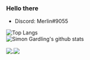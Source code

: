 ### Hello there

- Discord: Merlin#9055

![Top Langs](https://github-readme-stats.vercel.app/api/top-langs/?username=merlinlcb&langs_count=10&hide_title=true&layout=compact&theme=dracula)
<br>
![Simon Gardling's github stats](https://github-readme-stats.vercel.app/api?username=merlinlcb&card_width=300px&hide_title=true&show_icons=true&count_private=true&theme=dracula)

<a href="https://github.com/anuraghazra/github-readme-stats">
  <img align="center" src="[https://github-readme-stats.vercel.app/api/pin/?username=anuraghazra&repo=github-readme-stats](https://github-readme-stats.vercel.app/api/top-langs/?username=merlinlcb&langs_count=10&hide_title=true&layout=compact&theme=dracula)" />
  <img align="center" src="[https://github-readme-stats.vercel.app/api/pin/?username=anuraghazra&repo=convoychat](https://github-readme-stats.vercel.app/api?username=merlinlcb&hide_title=true&show_icons=true&count_private=true&theme=dracula)" />
</a>
